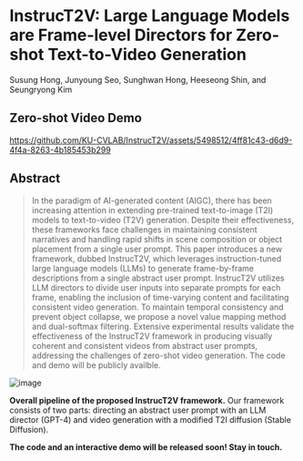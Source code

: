 # InstrucT2V: Large Language Models are Frame-level Directors for Zero-shot Text-to-Video Generation
Susung Hong, Junyoung Seo, Sunghwan Hong, Heeseong Shin, and Seungryong Kim

## Zero-shot Video Demo

https://github.com/KU-CVLAB/InstrucT2V/assets/5498512/4ff81c43-d6d9-4f4a-8263-4b185453b299

## Abstract
>In the paradigm of AI-generated content (AIGC), there has been increasing attention in extending pre-trained text-to-image (T2I) models to text-to-video (T2V) generation. Despite their effectiveness, these frameworks face challenges in maintaining consistent narratives and handling rapid shifts in scene composition or object placement from a single user prompt. This paper introduces a new framework, dubbed InstrucT2V, which leverages instruction-tuned large language models (LLMs) to generate frame-by-frame descriptions from a single abstract user prompt. InstrucT2V utilizes LLM directors to divide user inputs into separate prompts for each frame, enabling the inclusion of time-varying content and facilitating consistent video generation. To maintain temporal consistency and prevent object collapse, we propose a novel value mapping method and dual-softmax filtering. Extensive experimental results validate the effectiveness of the InstrucT2V framework in producing visually coherent and consistent videos from abstract user prompts, addressing the challenges of zero-shot video generation. The code and demo will be publicly availble.

![image](https://github.com/KU-CVLAB/InstrucT2V/assets/96568164/ec206804-4563-4ddd-a9e1-ce1f2b4bd6eb)

**Overall pipeline of the proposed InstrucT2V framework.** Our framework consists of two parts: directing an abstract user prompt with an LLM director (GPT-4) and video generation with a modified T2I diffusion (Stable Diffusion).

**The code and an interactive demo will be released soon! Stay in touch.**
